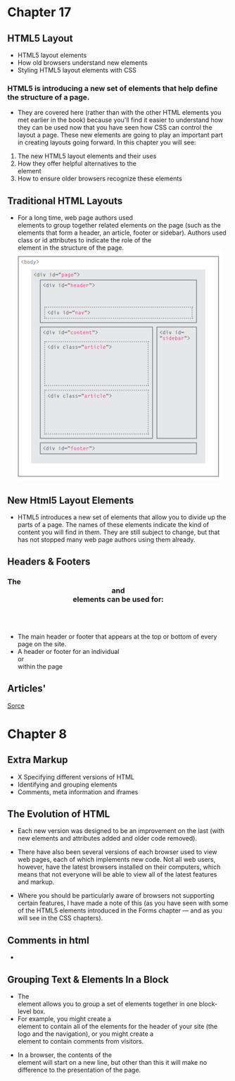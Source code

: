 # Chapter 17
## HTML5 Layout
- HTML5 layout elements
- How old browsers understand new elements
- Styling HTML5 layout elements with CSS
### HTML5 is introducing a new set of elements that help define the structure of a page.
* They are covered here (rather than with the other HTML
elements you met earlier in the book) because you'll find
it easier to understand how they can be used now that you
have seen how CSS can control the layout a page. These
new elements are going to play an important part in creating
layouts going forward. In this chapter you will see:
1. The new HTML5 layout elements and their uses
2. How they offer helpful alternatives to the <div> element
3. How to ensure older browsers recognize these elements
## Traditional HTML Layouts
* For a long time, web page authors used <div> elements to group
together related elements on the page (such as the elements that form a
header, an article, footer or sidebar). Authors used class or id attributes
to indicate the role of the <div> element in the structure of the page.
![image](111.png)
## New Html5 Layout Elements

+ HTML5 introduces a new set of elements that allow you to divide up the
parts of a page. The names of these elements indicate the kind of content
you will find in them. They are still subject to change, but that has not
stopped many web page authors using them already.
## Headers & Footers
### The <header> and <footer> elements can be used for:
*  The main header or footer
that appears at the top or
bottom of every page on the
site.
* A header or footer for an
individual <article> or <section> within the page
## Articles'
[Sorce](https://www.google.com/) 

# Chapter 8 
## Extra Markup
* X Specifying different versions of HTML
* Identifying and grouping elements
* Comments, meta information and iframes
## The Evolution of HTML
* Each new version was designed
to be an improvement on the
last (with new elements and
attributes added and older code
removed).
- There have also been several
versions of each browser used to
view web pages, each of which
implements new code. Not all
web users, however, have the
latest browsers installed on
their computers, which means
that not everyone will be able to
view all of the latest features and
markup.
+ Where you should be
particularly aware of browsers
not supporting certain features,
I have made a note of this (as
you have seen with some of the
HTML5 elements introduced in
the Forms chapter — and as you
will see in the CSS chapters).


## Comments in html 
+ <!--- ---->
## Grouping Text & Elements In a Block <div>
* The <div> element allows you to group a set of elements together in one block-level box.
* For example, you might create a <div> element to contain all of the elements for the header of your site (the logo and the navigation), or you might create a <div> element to contain comments from visitors.
+ In a browser, the contents of the <div> element will start on a new line, but other than this it will make no difference to the presentation of the page. 